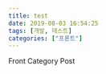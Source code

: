 ```yaml
---
title: test
date: 2019-08-03 16:54:25
tags: [개발, 테스트]
categories: ["프론트"]
---
```


Front Category Post


